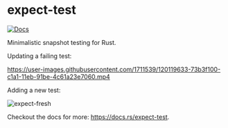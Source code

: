 # expect-test
[![Docs](https://docs.rs/expect-test/badge.svg)](https://docs.rs/expect-test)

Minimalistic snapshot testing for Rust.

Updating a failing test:

https://user-images.githubusercontent.com/1711539/120119633-73b3f100-c1a1-11eb-91be-4c61a23e7060.mp4

Adding a new test:

![expect-fresh](https://user-images.githubusercontent.com/1711539/85926961-306f4500-b8a3-11ea-9369-f2373e327a3f.gif)

Checkout the docs for more: https://docs.rs/expect-test.

